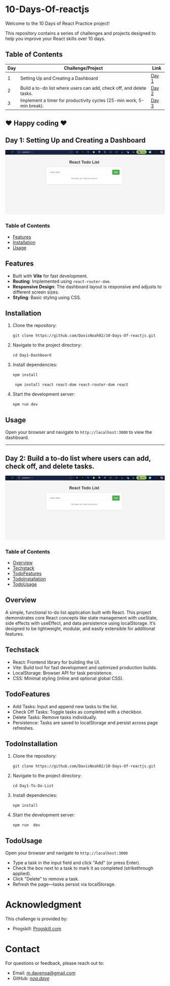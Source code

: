 # 10-Days-Of-reactjs
Welcome to the 10 Days of React Practice project! 

This repository contains a series of challenges and projects designed to help you improve your React skills over 10 days.


## Table of Contents

| Day | Challenge/Project | Link |
| --- | ----------------- | ---- |
| 1   | Setting Up and Creating a Dashboard | [Day 1](#day-1-setting-up-and-creating-a-dashboard) |
| 2   | Build a to-do list where users can add, check off, and delete tasks. | [Day 2](#day-2-tbd) |
| 3   | Implement a timer for productivity cycles (25-min work, 5-min break). | [Day 3](#day-3-tbd) |


❤️ Happy coding ❤️
-------------------------------------

## Day 1: Setting Up and Creating a Dashboard
![alt text](image.png)
### Table of Contents
- [Features](#features)
- [Installation](#installation)
- [Usage](#usage)


## Features
- Built with **Vite** for fast development.
- **Routing**: Implemented using `react-router-dom`.
- **Responsive Design**: The dashboard layout is responsive and adjusts to different screen sizes.
- **Styling**: Basic styling using CSS.

## Installation
1. Clone the repository:

   ````git clone https://github.com/DavisNoah02/10-Days-Of-reactjs.git````

2. Navigate to the project directory:

    ```cd Day1-Dashboard ```

3. Install dependencies:

    ```npm install```

   `` npm install react react-dom react-router-dom react``

4. Start the development server:

    ```npm run dev```

##  Usage
Open your browser and navigate to ``http://localhost:3000`` to view the dashboard.

--------------------------------------------------------------------------

## Day 2: Build a to-do list where users can add, check off, and delete tasks.
![alt text](image.png)

### Table of Contents
- [Overview](#overview)
- [Techstack](#techstack)
- [TodoFeatures](#todofeatures)
- [TodoInstallation](#todoinstallation)
- [TodoUsage](#todoUsage)


## Overview
A simple, functional to-do list application built with React. This project demonstrates core React concepts like state management with useState, side effects with useEffect, and data persistence using localStorage. It’s designed to be lightweight, modular, and easily extensible for additional features.

## Techstack 
- React: Frontend library for building the UI.
- Vite: Build tool for fast development and optimized production builds.
- LocalStorage: Browser API for task persistence.
- CSS: Minimal styling (inline and optional global CSS).

## TodoFeatures
-  Add Tasks: Input and append new tasks to the list.
- Check Off Tasks: Toggle tasks as completed with a checkbox.
- Delete Tasks: Remove tasks individually.
- Persistence: Tasks are saved to localStorage and persist across page  refreshes.

## TodoInstallation
1. Clone the repository:

   ````git clone https://github.com/DavisNoah02/10-Days-Of-reactjs.git````

2. Navigate to the project directory:

    ```cd Day1-To-Do-List```

3. Install dependencies:

    ```npm install```

4. Start the development server:

    ```npm run  dev```

## TodoUsage
Open your browser and navigate to ``http://localhost:3000`` 

- Type a task in the input field and click "Add" (or press Enter).
- Check the box next to a task to mark it as completed (strikethrough applied).
- Click "Delete" to remove a task.
- Refresh the page—tasks persist via localStorage.







# Acknowledgment
This challenge is provided by:
- Progskill: [Progskill.com](https://progskill.com)

# Contact
For questions or feedback, please reach out to:
- Email: m.davenoa@gmail.com
- GitHub: [_noa.dave_](https://github.com/DavisNoah02)
